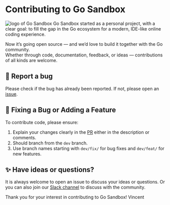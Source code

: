 # Contributing to Go Sandbox

![logo of Go Sandbox](https://www.go-sandbox.org/favicon-16x16.png) Go Sandbox started as a personal project, with a clear goal: to fill the gap in the Go ecosystem for a modern, IDE-like online coding experience.

Now it’s going open source — and we’d love to build it together with the Go community.  
Whether through code, documentation, feedback, or ideas — contributions of all kinds are welcome.

## 🐛 Report a bug
Please check if the bug has already been reported. If not, please open an [issue](https://github.com/77Vincent/go-sandbox/issues).

## 🔧 Fixing a Bug or Adding a Feature
To contribute code, please ensure:
1. Explain your changes clearly in the [PR](https://github.com/77Vincent/go-sandbox/pulls) either in the description or comments.
2. Should branch from the `dev` branch.
3. Use branch names starting with `dev/fix/` for bug fixes and `dev/feat/` for new features.

## ✨ Have ideas or questions?
It is always welcome to open an issue to discuss your ideas or questions.
Or you can also join our [Slack channel](https://gophers.slack.com/archives/C08TL08ELQ0) to discuss with the community.

Thank you for your interest in contributing to Go Sandbox!
Vincent
